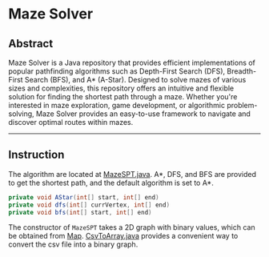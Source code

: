 # Maze Solver

## Abstract
Maze Solver is a Java repository that provides efficient implementations of popular pathfinding algorithms such as Depth-First Search (DFS), Breadth-First Search (BFS), and A* (A-Star). Designed to solve mazes of various sizes and complexities, this repository offers an intuitive and flexible solution for finding the shortest path through a maze. Whether you're interested in maze exploration, game development, or algorithmic problem-solving, Maze Solver provides an easy-to-use framework to navigate and discover optimal routes within mazes.

<hr/>

## Instruction
The algorithm are located at [MazeSPT.java](src/MazeSPT.java). A*, DFS, and BFS are provided to get the shortest path, and the default algorithm is set to A*.

```java
private void AStar(int[] start, int[] end)
private void dfs(int[] currVertex, int[] end)
private void bfs(int[] start, int[] end)
```

The constructor of `MazeSPT` takes a 2D graph with binary values, which can be obtained from [Map](Map). [CsvToArray.java](src/CsvToArray.java) provides a convenient way to convert the csv file into a binary graph. 
